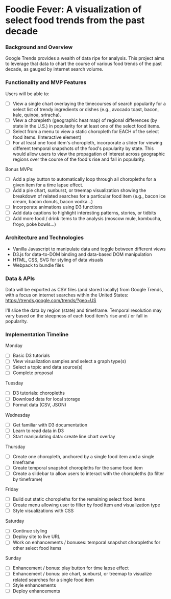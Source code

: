 # Foodie Fever: A visualization of select food trends from the past decade

### Background and Overview
Google Trends provides a wealth of data ripe for analysis. This project aims to leverage that data to chart the course of various food trends of the past decade, as gauged by internet search volume.

### Functionality and MVP Features
Users will be able to:
- [ ] View a single chart overlaying the timecourses of search popularity for a select list of trendy ingredients or dishes (e.g., avocado toast, bacon, kale, quinoa, sriracha).
- [ ] View a chorepleth (geographic heat map) of regional differences (by state in the U.S.) in popularity for at least one of the select food items.
- [ ] Select from a menu to view a static choropleth for EACH of the select food items. (Interactive element)
- [ ] For at least one food item's choropleth, incorporate a slider for viewing different temporal snapshots of the food's popularity by state. This would allow users to view the propagation of interest across geographic regions over the course of the food's rise and fall in popularity.

Bonus MVPs:
- [ ] Add a play button to automatically loop through all choropleths for a given item for a time lapse effect.
- [ ] Add a pie chart, sunburst, or treemap visualization showing the breakdown of related searches for a particular food item (e.g., bacon ice cream, bacon donuts, bacon vodka...)
- [ ] Incorporate animations using D3 functions
- [ ] Add data captions to highlight interesting patterns, stories, or tidbits
- [ ] Add more food / drink items to the analysis (moscow mule, kombucha, froyo, poke bowls...)

### Architecture and Technologies
* Vanilla Javascript to manipulate data and toggle between different views
* D3.js for data-to-DOM binding and data-based DOM manipulation
* HTML, CSS, SVG for styling of data visuals
* Webpack to bundle files

### Data & APIs
Data will be exported as CSV files (and stored locally) from Google Trends, with a focus on internet searches within the United States: https://trends.google.com/trends/?geo=US

I'll slice the data by region (state) and timeframe. Temporal resolution may vary based on the steepness of each food item's rise and / or fall in popularity.

### Implementation Timeline
Monday
- [ ] Basic D3 tutorials
- [ ] View visualization samples and select a graph type(s)
- [ ] Select a topic and data source(s)
- [ ] Complete proposal

Tuesday
- [ ] D3 tutorials: choropleths
- [ ] Download data for local storage
- [ ] Format data (CSV, JSON)

Wednesday
- [ ] Get familiar with D3 documentation
- [ ] Learn to read data in D3
- [ ] Start manipulating data: create line chart overlay

Thursday
- [ ] Create one choropleth, anchored by a single food item and a single timeframe
- [ ] Create temporal snapshot choropleths for the same food item 
- [ ] Create a slidebar to allow users to interact with the choropleths (to filter by timeframe)

Friday
- [ ] Build out static choropleths for the remaining select food items
- [ ] Create menu allowing user to filter by food item and visualization type
- [ ] Style visualizations with CSS

Saturday
- [ ] Continue styling
- [ ] Deploy site to live URL
- [ ] Work on enhancements / bonuses: temporal snapshot choropleths for other select food items

Sunday
- [ ] Enhancement / bonus: play button for time lapse effect
- [ ] Enhancement / bonus: pie chart, sunburst, or treemap to visualize related searches for a single food item
- [ ] Style enhancements
- [ ] Deploy enhancements